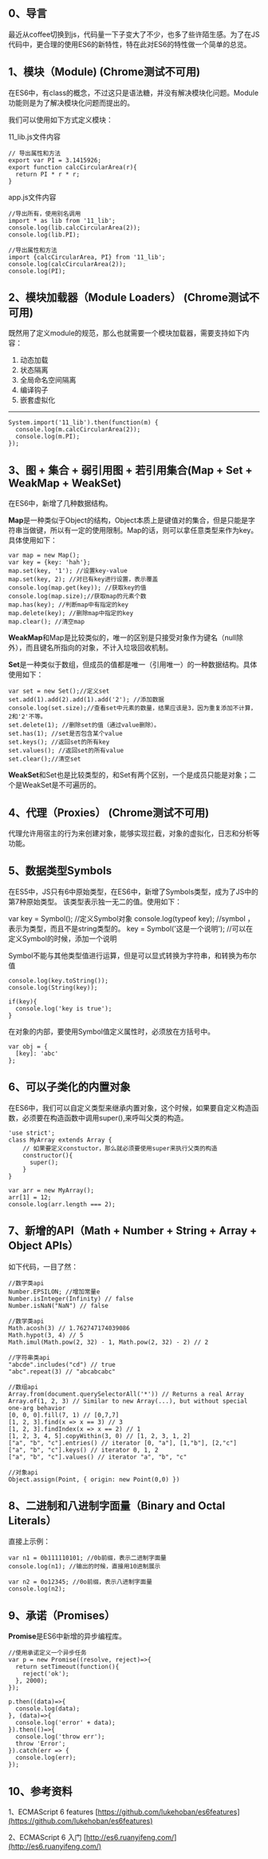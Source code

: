 ## 0、导言

最近从coffee切换到js，代码量一下子变大了不少，也多了些许陌生感。为了在JS代码中，更合理的使用ES6的新特性，特在此对ES6的特性做一个简单的总览。


## 1、模块（Module) (Chrome测试不可用)

在ES6中，有class的概念，不过这只是语法糖，并没有解决模块化问题。Module功能则是为了解决模块化问题而提出的。

我们可以使用如下方式定义模块：

11_lib.js文件内容

	// 导出属性和方法
	export var PI = 3.1415926;
	export function calcCircularArea(r){
	  return PI * r * r;
	}

app.js文件内容

	//导出所有，使用别名调用
	import * as lib from '11_lib';
	console.log(lib.calcCircularArea(2));
	console.log(lib.PI);
	
	//导出属性和方法
	import {calcCircularArea, PI} from '11_lib';
	console.log(calcCircularArea(2));
	console.log(PI);


## 2、模块加载器（Module Loaders） (Chrome测试不可用)

既然用了定义module的规范，那么也就需要一个模块加载器，需要支持如下内容：

1. 动态加载
2. 状态隔离
3. 全局命名空间隔离
4. 编译钩子
5. 嵌套虚拟化

---
	System.import('11_lib').then(function(m) {
	  console.log(m.calcCircularArea(2));
	  console.log(m.PI);
	});

## 3、图 + 集合 + 弱引用图 + 若引用集合(Map + Set + WeakMap + WeakSet)

在ES6中，新增了几种数据结构。

**Map**是一种类似于Object的结构，Object本质上是键值对的集合，但是只能是字符串当做键，所以有一定的使用限制。Map的话，则可以拿任意类型来作为key。具体使用如下：

	var map = new Map();
	var key = {key: 'hah'};
	map.set(key, '1'); //设置key-value
	map.set(key, 2); //对已有key进行设置，表示覆盖
	console.log(map.get(key)); //获取key的值
	console.log(map.size);//获取map的元素个数
	map.has(key); //判断map中有指定的key
	map.delete(key); //删除map中指定的key
	map.clear(); //清空map

**WeakMap**和Map是比较类似的，唯一的区别是只接受对象作为键名（null除外），而且键名所指向的对象，不计入垃圾回收机制。

**Set**是一种类似于数组，但成员的值都是唯一（引用唯一）的一种数据结构。具体使用如下：

	var set = new Set();//定义set
	set.add(1).add(2).add(1).add('2'); //添加数据
	console.log(set.size);//查看set中元素的数量，结果应该是3，因为重复添加不计算，2和'2'不等。
	set.delete(1); //删除set的值（通过value删除）。
	set.has(1); //set是否包含某个value
	set.keys(); //返回set的所有key
	set.values(); //返回set的所有value
	set.clear();//清空set

**WeakSet**和Set也是比较类型的，和Set有两个区别，一个是成员只能是对象；二个是WeakSet是不可遍历的。


## 4、代理（Proxies） (Chrome测试不可用)

代理允许用宿主的行为来创建对象，能够实现拦截，对象的虚拟化，日志和分析等功能。

## 5、数据类型Symbols

在ES5中，JS只有6中原始类型，在ES6中，新增了Symbols类型，成为了JS中的第7种原始类型。
该类型表示独一无二的值。使用如下：

var key = Symbol(); //定义Symbol对象
console.log(typeof key); //symbol ，表示为类型，而且不是string类型的。
key = Symbol('这是一个说明'); //可以在定义Symbol的时候，添加一个说明

Symbol不能与其他类型值进行运算，但是可以显式转换为字符串，和转换为布尔值

	console.log(key.toString());
	console.log(String(key));
	
	if(key){
	  console.log('key is true');
	}

在对象的内部，要使用Symbol值定义属性时，必须放在方括号中。

	var obj = {
	  [key]: 'abc'
	};

## 6、可以子类化的内置对象

在ES6中，我们可以自定义类型来继承内置对象，这个时候，如果要自定义构造函数，必须要在构造函数中调用super(),来呼叫父类的构造。

	'use strict';
	class MyArray extends Array {
	    // 如果要定义constuctor，那么就必须要使用super来执行父类的构造
	    constructor(){
	      super();
	    }
	}
	
	var arr = new MyArray();
	arr[1] = 12;
	console.log(arr.length === 2);

## 7、新增的API（Math + Number + String + Array + Object APIs）

如下代码，一目了然：

	//数字类api
	Number.EPSILON; //增加常量e
	Number.isInteger(Infinity) // false
	Number.isNaN("NaN") // false
	
	//数学类api
	Math.acosh(3) // 1.762747174039086
	Math.hypot(3, 4) // 5
	Math.imul(Math.pow(2, 32) - 1, Math.pow(2, 32) - 2) // 2
	
	//字符串类api
	"abcde".includes("cd") // true
	"abc".repeat(3) // "abcabcabc"
	
	//数组api
	Array.from(document.querySelectorAll('*')) // Returns a real Array
	Array.of(1, 2, 3) // Similar to new Array(...), but without special one-arg behavior
	[0, 0, 0].fill(7, 1) // [0,7,7]
	[1, 2, 3].find(x => x == 3) // 3
	[1, 2, 3].findIndex(x => x == 2) // 1
	[1, 2, 3, 4, 5].copyWithin(3, 0) // [1, 2, 3, 1, 2]
	["a", "b", "c"].entries() // iterator [0, "a"], [1,"b"], [2,"c"]
	["a", "b", "c"].keys() // iterator 0, 1, 2
	["a", "b", "c"].values() // iterator "a", "b", "c"
	
	//对象api
	Object.assign(Point, { origin: new Point(0,0) })

## 8、二进制和八进制字面量（Binary and Octal Literals）

直接上示例：

	var n1 = 0b111110101; //0b前缀，表示二进制字面量
	console.log(n1); //输出的时候，直接用10进制展示
	
	var n2 = 0o12345; //0o前缀，表示八进制字面量
	console.log(n2);

## 9、承诺（Promises）

**Promise**是ES6中新增的异步编程库。

	//使用承诺定义一个异步任务
	var p = new Promise((resolve, reject)=>{
	  return setTimeout(function(){
	    reject('ok');
	  }, 2000);
	});
	
	p.then((data)=>{
	  console.log(data);
	}, (data)=>{
	  console.log('error' + data);
	}).then(()=>{
	  console.log('throw err');
	  throw 'Error';
	}).catch(err => {
	  console.log(err);
	});


## 10、参考资料

1、ECMAScript 6 features [https://github.com/lukehoban/es6features](https://github.com/lukehoban/es6features)

2、ECMAScript 6 入门 [http://es6.ruanyifeng.com/](http://es6.ruanyifeng.com/)
